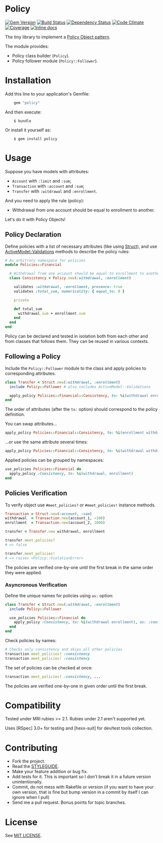Policy
======

[![Gem Version](https://img.shields.io/gem/v/policy.svg?style=flat)][gem]
[![Build Status](https://img.shields.io/travis/nepalez/policy/master.svg?style=flat)][travis]
[![Dependency Status](https://img.shields.io/gemnasium/nepalez/policy.svg?style=flat)][gemnasium]
[![Code Climate](https://img.shields.io/codeclimate/github/nepalez/policy.svg?style=flat)][codeclimate]
[![Coverage](https://img.shields.io/coveralls/nepalez/policy.svg?style=flat)][coveralls]
[![Inline docs](http://inch-ci.org/github/nepalez/policy.svg)][inch]

[codeclimate]: https://codeclimate.com/github/nepalez/policy
[coveralls]: https://coveralls.io/r/nepalez/policy
[gem]: https://rubygems.org/gems/policy
[gemnasium]: https://gemnasium.com/nepalez/policy
[travis]: https://travis-ci.org/nepalez/policy
[inch]: https://inch-ci.org/github/nepalez/policy

The tiny library to implement a [Policy Object pattern].

The module provides:

* Policy class builder (`Policy`).
* Policy follower module (`Policy::Follower`).

[Policy Object pattern]: http://blog.codeclimate.com/blog/2012/10/17/7-ways-to-decompose-fat-activerecord-models/
[Struct]: http://ruby-doc.org//core-2.2.0/Struct.html
[ActiveModel::Validations]: http://apidock.com/rails/ActiveModel/Validations

# Installation

Add this line to your application's Gemfile:

```ruby
    gem "policy"
```

And then execute:

```
    $ bundle
```

Or install it yourself as:

```
    $ gem install policy
```

# Usage

Suppose you have models with attributes:
* `Account` with `:limit` and `:sum`;
* `Transaction` with `:account` and `:sum`;
* `Transfer` with `:witdrawal` and `:enrollment`.

And you need to apply the rule (policy):

* Withdrawal from one account should be equal to enrollment to another.

Let's do it with Policy Objects! 

## Policy Declaration

Define policies with a list of necessary attributes (like using [Struct]), and use [ActiveModel::Validations] methods to describe the policy rules:

```ruby
# An arbitrary namespace for policies
module Policies::Financial

  # Withdrawal from one account should be equal to enrollment to another
  class Consistency < Policy.new(:withdrawal, :enrollment)

    validates :withdrawal, :enrollment, presence: true
    validates :total_sum, numericality: { equal_to: 0 }

    private

    def total_sum
      withdrawal.sum + enrollment.sum
    end
  end
end
```

Policy can be declared and tested in isolation both from each other and from classes that follows them. They can be reused in various contexts.

## Following a Policy

Include the `Policy::Follower` module to the class and apply policies to corresponding attributes.

```ruby
class Transfer < Struct.new(:withdrawal, :enrollment)
  include Policy::Follower # also includes ActiveModel::Validations

  apply_policy Policies::Financial::Consistency, to: %i(withdrawal enrollment)
end
```

The order of attributes (after the `to:` option) should correspond to the policy definition.

You can swap attributes...

```ruby
apply_policy Policies::Financial::Consistency, to: %i(enrollment withdrawal)
```

...or use the same attribute several times:

```ruby
apply_policy Policies::Financial::Consistency, to: %i(withdrawal withdrawal)
```

Applied policies can be grouped by namespaces:

```ruby
use_policies Policies::Financial do
  apply_policy :Consistency, to: %i(withdrawal, enrollment)
end
```

## Policies Verification

To verify object use `#meet_policies?` or `#meet_policies!` instance methods.

```ruby
Transaction = Struct.new(:account, :sum)
withdrawal  = Transaction.new(account_1, -100)
enrollment  = Transaction.new(account_2, 1000)

transfer = Transfer.new withdrawal, enrollment

transfer.meet_policies?
# => false

transfer.meet_policies!
# => raises <Policy::ViolationError>
```

The policies are verified one-by-one until the first break in the same order they were applied.

### Asyncronous Verification

Define the unique names for policies using `as:` option:

```ruby
class Transfer < Struct.new(:withdrawal, :enrollment)
  include Policy::Follower

  use_policies Policies::Financial do
    apply_policy :Consistency, to: %i(withdrawal enrollment), as: :consistency
  end
end
```

Check policies by names:

```ruby
# Checks only consistency and skips all other policies
transaction.meet_policies? :consistency
transaction.meet_policies! :consistency
```

The set of policies can be checked at once:

```ruby
transaction.meet_policies? :consistency, ...
```

The policies are verified one-by-one in given order until the first break.

# Compatibility

Tested under MRI rubies >= 2.1. Rubies under 2.1 aren't supported yet.

Uses [RSpec] 3.0+ for testing and [hexx-suit] for dev/test tools collection.

# Contributing

* Fork the project.
* Read the [STYLEGUIDE](config/metrics/STYLEGUIDE).
* Make your feature addition or bug fix.
* Add tests for it. This is important so I don't break it in a
  future version unintentionally.
* Commit, do not mess with Rakefile or version
  (if you want to have your own version, that is fine but bump version
  in a commit by itself I can ignore when I pull)
* Send me a pull request. Bonus points for topic branches.

# License

See [MIT LICENSE](LICENSE).
